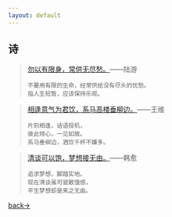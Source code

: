 ```yaml
---
layout: default
---
```


## 诗

> [勿以有限身，常供无尽愁。](./shangxi/陆游-huan-du.html)——陆游
>
> ```
> 不要用有限的生命，经常供给没有尽头的忧愁。
> 指人生短暂，应该保持乐观。
> ```



> [相逢意气为君饮，系马高楼垂柳边。](./shangxi/王维-shao-nian-xing.html)——王维
>
> ```
> 片刻相逢，话语投机，
> 彼此倾心，一见如故。
> 系马垂柳边，酒饮千杯不嫌多。
> ```



> [清谈可以饱，梦想接无由。](./shangxi/韩愈-dong-ting-hu.html)——韩愈
>
> ```
> 追求梦想，脚踏实地。
> 现在清谈虽可驱散饿感，
> 平生梦想却是来之无由。
> ```





[back→](https://xiangblq.github.io/wenzhai/pages/shiwen/shiwen.html)